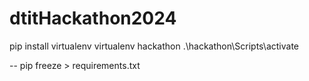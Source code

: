 # dtitHackathon2024

pip install virtualenv
virtualenv hackathon
.\hackathon\Scripts\activate 


--
pip freeze > requirements.txt